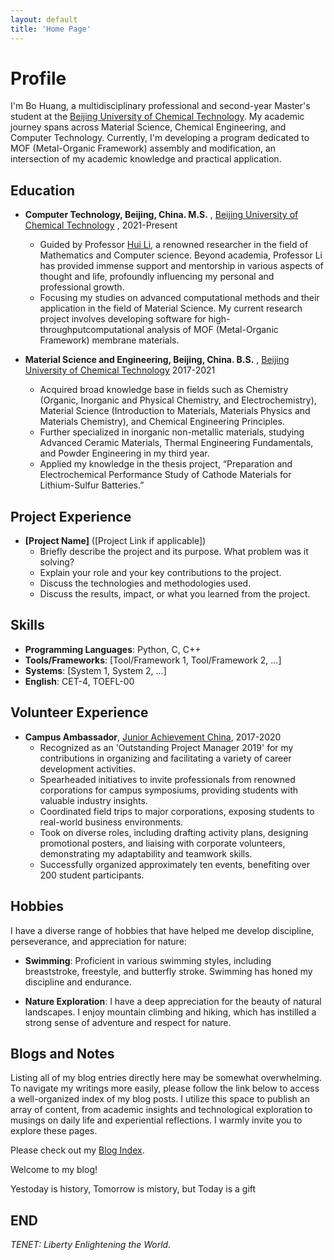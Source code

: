 ```yaml
---
layout: default
title: 'Home Page' 
---
```


# Profile

I'm Bo Huang, a multidisciplinary professional and second-year Master's student at the [Beijing University of Chemical Technology](https://www.buct.edu.cn/). My academic journey spans across Material Science, Chemical Engineering, and Computer Technology. Currently, I'm developing a program dedicated to MOF (Metal-Organic Framework) assembly and modification, an intersection of my academic knowledge and practical application.

## Education

- **Computer Technology, Beijing, China. M.S.** , [Beijing University of Chemical Technology](https://www.buct.edu.cn/) , 2021-Present
  - Guided by Professor [Hui Li](http://www.whoeveryou.com/), a renowned researcher in the field of Mathematics and Computer science. Beyond academia, Professor Li has provided immense support and mentorship in various aspects of thought and life, profoundly influencing my personal and professional growth.
  - Focusing my studies on advanced computational methods and their application in the field of Material Science. My current research project involves developing software for high-throughputcomputational analysis of MOF (Metal-Organic Framework) membrane materials.

- **Material Science and Engineering, Beijing, China. B.S.** , [Beijing University of Chemical Technology](https://www.buct.edu.cn/)  2017-2021
  - Acquired broad knowledge base in fields such as Chemistry (Organic, Inorganic and Physical Chemistry, and Electrochemistry), Material Science (Introduction to Materials, Materials Physics and Materials Chemistry), and Chemical Engineering Principles.
  - Further specialized in inorganic non-metallic materials, studying Advanced Ceramic Materials, Thermal Engineering Fundamentals, and Powder Engineering in my third year.
  - Applied my knowledge in the thesis project, “Preparation and Electrochemical Performance Study of Cathode Materials for Lithium-Sulfur Batteries.”

## Project Experience

- **[Project Name]** ([Project Link if applicable])
  - Briefly describe the project and its purpose. What problem was it solving?
  - Explain your role and your key contributions to the project.
  - Discuss the technologies and methodologies used.
  - Discuss the results, impact, or what you learned from the project.

## Skills

- **Programming Languages**: Python, C, C++
- **Tools/Frameworks**: [Tool/Framework 1, Tool/Framework 2, ...]
- **Systems**: [System 1, System 2, ...]
- **English**: CET-4, TOEFL-00

## Volunteer Experience

- **Campus Ambassador**, [Junior Achievement China](https://www.jachina.org/), 2017-2020
  - Recognized as an 'Outstanding Project Manager 2019' for my contributions in organizing and facilitating a variety of career development activities.
  - Spearheaded initiatives to invite professionals from renowned corporations for campus symposiums, providing students with valuable industry insights.
  - Coordinated field trips to major corporations, exposing students to real-world business environments.
  - Took on diverse roles, including drafting activity plans, designing promotional posters, and liaising with corporate volunteers, demonstrating my adaptability and teamwork skills.
  - Successfully organized approximately ten events, benefiting over 200 student participants.

## Hobbies

I have a diverse range of hobbies that have helped me develop discipline, perseverance, and appreciation for nature:

- **Swimming**: Proficient in various swimming styles, including breaststroke, freestyle, and butterfly stroke. Swimming has honed my discipline and endurance.

- **Nature Exploration**: I have a deep appreciation for the beauty of natural landscapes. I enjoy mountain climbing and hiking, which has instilled a strong sense of adventure and respect for nature.

## Blogs and Notes

Listing all of my blog entries directly here may be somewhat overwhelming. To navigate my writings more easily, please follow the link below to access a well-organized index of my blog posts. I utilize this space to publish an array of content, from academic insights and technological exploration to musings on daily life and experiential reflections. I warmly invite you to explore these pages.

Please check out my [Blog Index](/blog/).

Welcome to my blog!

Yestoday is history, Tomorrow is mistory, but Today is a gift

## END

*TENET: Liberty Enlightening the World.*